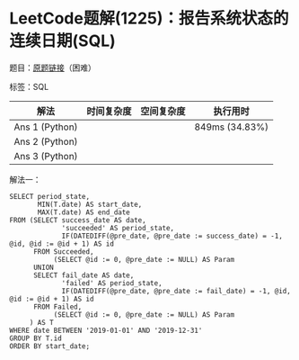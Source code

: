 # LeetCode题解(1225)：报告系统状态的连续日期(SQL)

题目：[原题链接](https://leetcode-cn.com/problems/report-contiguous-dates/)（困难）

标签：SQL

| 解法           | 时间复杂度 | 空间复杂度 | 执行用时       |
| -------------- | ---------- | ---------- | -------------- |
| Ans 1 (Python) |            |            | 849ms (34.83%) |
| Ans 2 (Python) |            |            |                |
| Ans 3 (Python) |            |            |                |

解法一：

```mysql
SELECT period_state,
       MIN(T.date) AS start_date,
       MAX(T.date) AS end_date
FROM (SELECT success_date AS date,
             'succeeded' AS period_state,
             IF(DATEDIFF(@pre_date, @pre_date := success_date) = -1, @id, @id := @id + 1) AS id
      FROM Succeeded,
           (SELECT @id := 0, @pre_date := NULL) AS Param
      UNION
      SELECT fail_date AS date,
             'failed' AS period_state,
             IF(DATEDIFF(@pre_date, @pre_date := fail_date) = -1, @id, @id := @id + 1) AS id
      FROM Failed,
           (SELECT @id := 0, @pre_date := NULL) AS Param
     ) AS T
WHERE date BETWEEN '2019-01-01' AND '2019-12-31'
GROUP BY T.id
ORDER BY start_date;
```